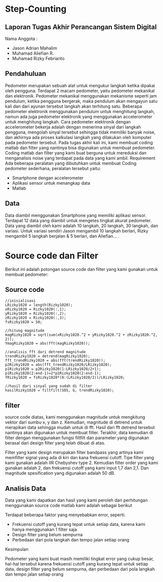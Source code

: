 # Step-Counting

## Laporan Tugas Akhir Perancangan Sistem Digital
Nama Anggota :
- Jason Adrian Mahalim
- Muhamad Aliefian R.
- Muhamad Rizky Febrianto

## Pendahuluan
Pedometer merupakan sebuah alat untuk mengukur langkah ketika dipakai oleh pengguna. Terdapat 2 macam pedometer, yaitu pedometer mekanikal dan elektronik. Pedometer mekanikal menggunakan mekanisme seperti jam pendulum, ketika pengguna bergerak, maka pendulum akan mengayun satu kali dan dari ayunan tersebut langkah akan terhitung satu.
Beberapa pedometer elektronik menggunakan pendulum untuk menghitung langkah, namun ada juga pedometer elektronik yang menggunakan accelerometer untuk menghitung langkah. Cara pedometer elektronik dengan accelerometer bekerja adalah dengan menerima sinyal dari langkah pengguna, mengolah sinyal tersebut sehingga tidak memiliki banyak noise, dan akhirnya ada proses kalkulasi langkah yang dilakukan oleh komputer pada pedometer tersebut.
Pada tugas akhir kali ini, kami membuat coding matlab dan filter yang nantinya bisa digunakan untuk membuat pedometer. Coding matlab dan filter yang kami buat berguna untuk mereduksi dan menganalisis noise yang terdapat pada data yang kami ambil.
Requirement
Ada beberapa peralatan yang dibutuhkan untuk membuat Coding pedometer sederhana, peralatan tersebut yaitu:
- Smartphone dengan accelerometer
- Aplikasi sensor untuk menangkap data
- Matlab

## Data
Data diambil menggunakan Smartphone yang memiliki aplikasi sensor. Terdapat 12 data yang diambil untuk mengetes tingkat akurat pedometer. Data yang diambil oleh kami adalah 10 langkah, 20 langkah, 30 langkah, dan variasi. Untuk variasi sendiri Jason mengambil 10 langkah berlari, Rizky mengambil 5 langkah berjalan & 5 berlari, dan Aliefian… . 


# Source code dan Filter
Berikut ini adalah potongan source code dan filter yang kami gunakan untuk membuat pedometer:

## Source code


```
//inisialisasi
LRizky1020 = length(Rizky1020);
xRizky1020 = Rizky1020(:,1);
yRizky1020 = Rizky1020(:,2);
zRizky1020 = Rizky1020(:,3);
fsRizky1020 = 50;

//hitung magnitude
magRizky1020 = sqrt(sum(xRizky1020.^2 + yRizky1020.^2 + zRizky1020.^2, 2));
YmagRizky1020 = abs(fft(magRizky1020));

//analisis fft dari detrend magnitude
trendRizky1020 = detrend(magRizky1020);
fft_trendRizky1020 = abs(fft(trendRizky1020));
p2Rizky1020 = abs(fft_trendRizky1020/LRizky1020);
p1Rizky1020 = p2Rizky1020(1:LRizky1020/2+1);
p1Rizky1020(2:end-1)=2*p1Rizky1020(2:end-1);
fRizky1020 = fsRizky1020*(0:(LRizky1020/2))/LRizky1020;

//hasil dari sinyal yang sudah di filter
hasilRizky1020 = filtfilt(SOS, G, trendRizky1020); 
```

## filter

source code diatas, kami menggunakan magnitude untuk mengkitung vektor
dari sumbu x, y dan z. Kemudian, magnitude di detrend untuk merapikan data
sehingga mudah untuk di fft. Hasil dari fft detrend tersebut nantinya akan
digunakan untuk membuat filter. Terakhir, data kemudian di filter dengan
menggunakan fungsi filtfilt dan parameter yang digunakan berasal dari design
filter yang telah dibuat di atas.

Filter yang kami design merupakan filter bandpass yang artinya kami memfilter signal yang ada di kiri dan
kana frekuensi cutoff. Tipe filter yang kami gunakan adalah IIR Chebyshev type
2. Kemudian filter order yang kami gunakan adalah 2, dan frekuensi cutoff yang
kami input 1,7 dan 2,1. Dan magnitude spesification yang digunakan adalah 50 dB.

## Analisis Data

Data yang kami dapatkan dan hasil yang kami
peroleh dari perhitungan menggunakan source code matlab kami adalah
sebagai berikut

Terdapat
beberapa faktor yang menyebabkan error, seperti:
- Frekuensi
cutoff yang kurang tepat untuk setiap data, karena kami hanya menggunakan 1
filter saja
- Design
filter yang belum sempurna
- Perbedaan
dari pola langkah dan tempo jalan setiap orang


Kesimpulan

Pedometer
yang kami buat masih memiliki tingkat error yang cukup besar, hal-hal tersebut
karena frekuensi cutoff yang kurang tepat untuk setiap data, design filter yang
belum sempurna, dan perbedaan dari pola langkah dan tempo jalan setiap orang



 
